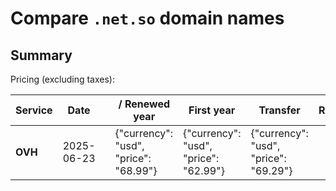 # Compare `.net.so` domain names

## Summary

Pricing (excluding taxes):

| Service | Date |  | / Renewed year | First year | Transfer | Restoration |
|--|--|--|--|--|--|--|
| **OVH** | 2025-06-23 |  | {"currency": "usd", "price": "68.99"} | {"currency": "usd", "price": "62.99"} | {"currency": "usd", "price": "69.29"} |  |

